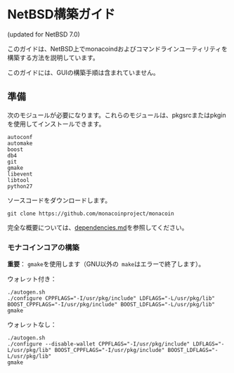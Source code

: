 NetBSD構築ガイド
======================
(updated for NetBSD 7.0)

このガイドは、NetBSD上でmonacoindおよびコマンドラインユーティリティを構築する方法を説明しています。

このガイドには、GUIの構築手順は含まれていません。

準備
-------------

次のモジュールが必要になります。これらのモジュールは、pkgsrcまたはpkginを使用してインストールできます。
```
autoconf
automake
boost
db4
git
gmake
libevent
libtool
python27
```

ソースコードをダウンロードします。
```
git clone https://github.com/monacoinproject/monacoin
```

完全な概要については、[dependencies.md](dependencies.md)を参照してください。

### モナコインコアの構築

**重要**： `gmake`を使用します（GNU以外の` make`はエラーで終了します）。

ウォレット付き：
```
./autogen.sh
./configure CPPFLAGS="-I/usr/pkg/include" LDFLAGS="-L/usr/pkg/lib" BOOST_CPPFLAGS="-I/usr/pkg/include" BOOST_LDFLAGS="-L/usr/pkg/lib"
gmake
```

ウォレットなし：
```
./autogen.sh
./configure --disable-wallet CPPFLAGS="-I/usr/pkg/include" LDFLAGS="-L/usr/pkg/lib" BOOST_CPPFLAGS="-I/usr/pkg/include" BOOST_LDFLAGS="-L/usr/pkg/lib"
gmake
```
